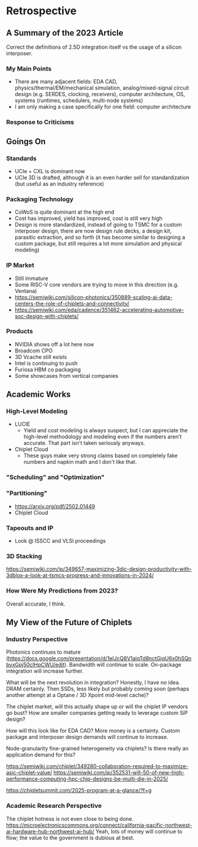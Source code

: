 # Retrospective

## A Summary of the 2023 Article

Correct the definitions of 2.5D integration itself vs the usage of a silicon interposer.

### My Main Points

- There are many adjacent fields: EDA CAD, physics/thermal/EM/mechanical simulation, analog/mixed-signal circuit design (e.g. SERDES, clocking, receivers), computer architecture, OS, systems (runtimes, schedulers, multi-node systems)
- I am only making a case specifically for one field: computer architecture

### Response to Criticisms

## Goings On

### Standards

- UCIe + CXL is dominant now
- UCIe 3D is drafted, although it is an even harder sell for standardization (but useful as an industry reference)

### Packaging Technology

- CoWoS is quite dominant at the high end
- Cost has improved, yield has improved, cost is still very high
- Design is more standardized, instead of going to TSMC for a custom interposer design, there are now design rule decks, a design kit, parasitic extraction, and so forth (it has become similar to designing a custom package, but still requires a lot more simulation and physical modeling)

### IP Market

- Still immature
- Some RISC-V core vendors are trying to move in this direction (e.g. Ventana)
- https://semiwiki.com/silicon-photonics/350889-scaling-ai-data-centers-the-role-of-chiplets-and-connectivity/
- https://semiwiki.com/eda/cadence/351462-accelerating-automotive-soc-design-with-chiplets/

### Products

- NVIDIA shows off a lot here now
- Broadcom CPO
- 3D Vcache still exists
- Intel is continuing to push
- Furiosa HBM co packaging
- Some showcases from vertical companies

## Academic Works

### High-Level Modeling

- LUCIE
  - Yield and cost modeling is always suspect, but I can appreciate the high-level methodology and modeling even if the numbers aren't accurate. That part isn't taken seriously anyways.
- Chiplet Cloud
  - These guys make very strong claims based on completely fake numbers and napkin math and I don't like that.

### "Scheduling" and "Optimization"

### "Partitioning"

- https://arxiv.org/pdf/2502.01449
- Chiplet Cloud

### Tapeouts and IP

- Look @ ISSCC and VLSI proceedings

### 3D Stacking

https://semiwiki.com/ip/349657-maximizing-3dic-design-productivity-with-3dblox-a-look-at-tsmcs-progress-and-innovations-in-2024/

### How Were My Predictions from 2023?

Overall accurate, I think.

## My View of the Future of Chiplets

### Industry Perspective

Photonics continues to mature (https://docs.google.com/presentation/d/1eIJcQ8V1aiqTd8nctGjqU6x0hSQnbvxGpj50cIHpCWU/edit). Bandwidth will continue to scale. On-package integration will increase further.

What will be the next revolution in integration? Honestly, I have no idea. DRAM certainly. Then SSDs, less likely but probably coming soon (perhaps another attempt at a Optane / 3D Xpoint mid-level cache)?

The chiplet market, will this actually shape up or will the chiplet IP vendors go bust? How are smaller companies getting ready to leverage custom SiP design?

How will this look like for EDA CAD? More money is a certainty. Custom package and interposer design demands will continue to increase.

Node-granularity fine-grained heterogeneity via chiplets? Is there really an application demand for this?

https://semiwiki.com/chiplet/349280-collaboration-required-to-maximize-asic-chiplet-value/
https://semiwiki.com/ip/352531-will-50-of-new-high-performance-computing-hpc-chip-designs-be-multi-die-in-2025/

https://chipletsummit.com/2025-program-at-a-glance/?f=g

### Academic Research Perspective

The chiplet hotness is not even close to being done.
https://microelectronicscommons.org/connect/california-pacific-northwest-ai-hardware-hub-northwest-ai-hub/
Yeah, lots of money will continue to flow; the value to the government is dubious at best.

